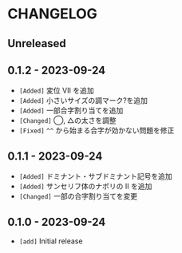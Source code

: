 # CHANGELOG

## Unreleased

## 0.1.2 - 2023-09-24

- `[Added]` 変位 VII を追加
- `[Added]` 小さいサイズの調マーク?を追加
- `[Added]` 一部合字割り当てを追加
- `[Changed]` ◯, △の太さを調整
- `[Fixed]` `^^` から始まる合字が効かない問題を修正

## 0.1.1 - 2023-09-24

- `[Added]` ドミナント・サブドミナント記号を追加
- `[Added]` サンセリフ体のナポリの II を追加
- `[Changed]` 一部の合字割り当てを変更

## 0.1.0 - 2023-09-24

- `[add]` Initial release
